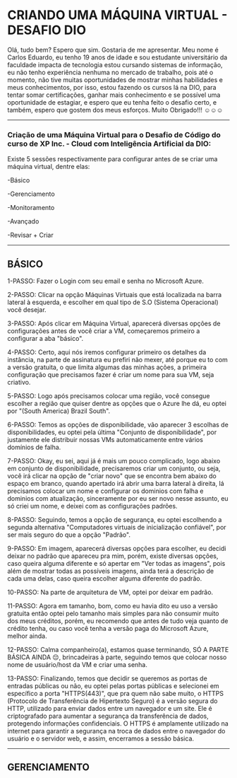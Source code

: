 # CRIANDO UMA MÁQUINA VIRTUAL - DESAFIO DIO

Olá, tudo bem? Espero que sim. Gostaria de me apresentar. Meu nome é Carlos Eduardo, eu tenho 19 anos de idade e sou estudante universitário da faculdade impacta de tecnologia estou cursando sistemas de informação, eu não tenho experiência nenhuma no mercado de trabalho, pois até o momento, não tive muitas oportunidades de mostrar minhas habilidades e meus conhecimentos, por isso, estou fazendo os cursos lá na DIO, para tentar somar certificações, ganhar mais conhecimento e se possível uma oportunidade de estagiar, e espero que eu tenha feito o desafio certo, e também, espero que gostem dos meus esforços. Muito Obrigado!!! ☺️☺️☺️

_______________________________________________________________________________________________________________________________________________________________________________

### Criação de uma Máquina Virtual para o Desafio de Código do curso de XP Inc. - Cloud com Inteligência Artificial da DIO:
Existe 5 sessões respectivamente para configurar antes de se criar uma máquina virtual, dentre elas:

-Básico

-Gerenciamento

-Monitoramento

-Avançado

-Revisar + Criar

_______________________________________________________________________________________________________________________________________________________________________________
## BÁSICO 

1-PASSO: Fazer o Login com seu email e senha no Microsoft Azure.

2-PASSO: Clicar na opção Máquinas Virtuais que está localizada na barra lateral à esquerda, e escolher em qual tipo de S.O (Sistema Operacional) você desejar.

3-PASSO: Após clicar em Máquina Virtual, aparecerá diversas opções de configurações antes de você criar a VM, começaremos primeiro a configurar a aba "básico".

4-PASSO: Certo, aqui nós iremos configurar primeiro os detalhes da instância, na parte de assinatura eu prefiri não mexer, até porque eu to com a versão gratuita, o que limita algumas das minhas ações, a primeira configuração que precisamos fazer é criar um nome para sua VM, seja criativo.

5-PASSO: Logo após precisamos colocar uma região, você consegue escolher a região que quiser dentre as opções que o Azure lhe dá, eu optei por "(South America) Brazil South".

6-PASSO: Temos as opções de disponibilidade, vão aparecer 3 escolhas de disponibilidades, eu optei pela última "Conjunto de disponibilidade", por justamente ele distribuir nossas VMs automaticamente entre vários domínios de falha.

7-PASSO: Okay, eu sei, aqui já é mais um pouco complicado, logo abaixo em conjunto de disponibilidade, precisaremos criar um conjunto, ou seja, você irá clicar na opção de "criar novo" que se encontra bem abaixo do espaço em branco, quando apertado irá abrir uma barra lateral à direita, lá precisamos colocar um nome e configurar os dominios com falha e dominios com atualização, sinceramente por eu ser novo nesse assunto, eu só criei um nome, e deixei com as configurações padrões.

8-PASSO: Seguindo, temos a opção de segurança, eu optei escolhendo a segunda alternativa "Computadores virtuais de inicialização confiável", por ser mais seguro do que a opção "Padrão".

9-PASSO: Em imagem, aparecerá diversas opções para escolher, eu decidi deixar no padrão que apareceu pra mim, porém, existe diversas opções, caso queira alguma diferente e só apertar em "Ver todas as imagens", pois além de mostrar todas as possíveis imagens, ainda terá a descrição de cada uma delas, caso queira escolher alguma diferente do padrão.

10-PASSO: Na parte de arquitetura de VM, optei por deixar em padrão.

11-PASSO: Agora em tamanho, bom, como eu havia dito eu uso a versão gratuita então optei pelo tamanho mais simples para não consumir muito dos meus créditos, porém, eu recomendo que antes de tudo veja quanto de crédito tenha, ou caso você tenha a versão paga do Microsoft Azure, melhor ainda.

12-PASSO: Calma companheiro(a), estamos quase terminando, SÓ A PARTE BÁSICA AINDA 😔, brincadeiras à parte, seguindo temos que colocar nosso nome de usuário/host da VM e criar uma senha.

13-PASSO: Finalizando, temos que decidir se queremos as portas de entradas públicas ou não, eu optei pelas portas públicas e selecionei em específico a porta "HTTPS(443)", que pra quem não sabe muito, o HTTPS (Protocolo de Transferência de Hipertexto Seguro) é a versão segura do HTTP, utilizado para enviar dados entre um navegador e um site. Ele é criptografado para aumentar a segurança da transferência de dados, protegendo informações confidenciais. O HTTPS é amplamente utilizado na internet para garantir a segurança na troca de dados entre o navegador do usuário e o servidor web, e assim, encerramos a sessão básica.
_______________________________________________________________________________________________________________________________________________________________________________
## GERENCIAMENTO
